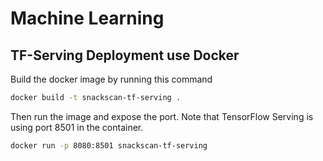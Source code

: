 # Machine Learning

## TF-Serving Deployment use Docker

Build the docker image by running this command

```bash
docker build -t snackscan-tf-serving .
```

Then run the image and expose the port. Note that TensorFlow Serving is using port 8501 in the container.

```bash
docker run -p 8080:8501 snackscan-tf-serving
```
